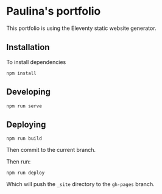 # Paulina's portfolio
This portfolio is using the Eleventy static website generator.

## Installation

To install dependencies
```
npm install
```

## Developing

```
npm run serve
```

## Deploying

```
npm run build
```

Then commit to the current branch.

Then run:
```
npm run deploy
```

Which will push the `_site` directory to the `gh-pages` branch.